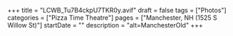 +++
title = "LCWB_Tu7B4ckpU7TKR0y.avif"
draft = false
tags = ["Photos"]
categories = ["Pizza Time Theatre"]
pages = ["Manchester, NH (1525 S Willow St)"]
startDate = ""
description = "alt=ManchesterOld"
+++
